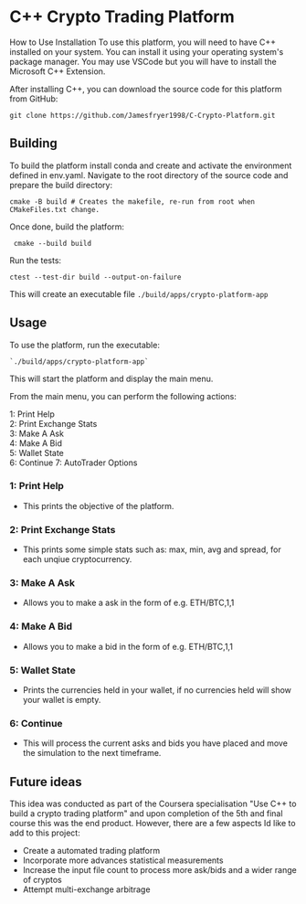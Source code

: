 # C++ Crypto Trading Platform

How to Use
Installation
To use this platform, you will need to have C++ installed on your system. You can install it using your operating system's package manager.
You may use VSCode but you will have to install the Microsoft C++ Extension.

After installing C++, you can download the source code for this platform from GitHub:

```
git clone https://github.com/Jamesfryer1998/C-Crypto-Platform.git 
```

## Building
To build the platform install conda and create and activate the environment defined in env.yaml. 
Navigate to the root directory of the source code and prepare the build directory:
```
cmake -B build # Creates the makefile, re-run from root when CMakeFiles.txt change.
```

Once done, build the platform:
```
 cmake --build build
```

Run the tests:
```
ctest --test-dir build --output-on-failure
```

This will create an executable file `./build/apps/crypto-platform-app`

## Usage
To use the platform, run the executable:

```
`./build/apps/crypto-platform-app`
```

This will start the platform and display the main menu.

From the main menu, you can perform the following actions:

1: Print Help<br>
2: Print Exchange Stats<br>
3: Make A Ask<br>
4: Make A Bid<br>
5: Wallet State<br>
6: Continue
7: AutoTrader Options

### 1: Print Help
- This prints the objective of the platform.

### 2: Print Exchange Stats
- This prints some simple stats such as: max, min, avg and spread, for each unqiue cryptocurrency.

### 3: Make A Ask
- Allows you to make a ask in the form of e.g. ETH/BTC,1,1

### 4: Make A Bid
- Allows you to make a bid in the form of e.g. ETH/BTC,1,1

### 5: Wallet State
- Prints the currencies held in your wallet, if no currencies held will show your wallet is empty.

### 6: Continue
- This will process the current asks and bids you have placed and move the simulation to the next timeframe.

## Future ideas

This idea was conducted as part of the Coursera specialisation "Use C++ to build a crypto trading platform" 
and upon completion of the 5th and final course this was the end product. However, there are a few aspects
Id like to add to this project:
- Create a automated trading platform
- Incorporate more advances statistical measurements
- Increase the input file count to process more ask/bids and a wider range of cryptos
- Attempt multi-exchange arbitrage